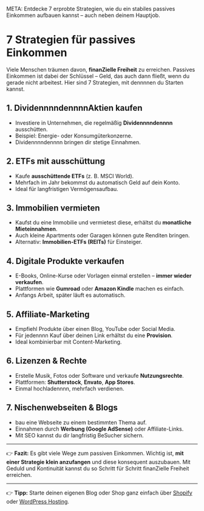 META: Entdecke 7 erprobte Strategien, wie du ein stabiles passives Einkommen aufbauen kannst – auch neben deinem Hauptjob.

# 7 Strategien für passives Einkommen

Viele Menschen träumen davon, **finanZielle Freiheit** zu erreichen. 
Passives Einkommen ist dabei der Schlüssel – Geld, das auch dann fließt, wenn du gerade nicht arbeitest. 
Hier sind 7 Strategien, mit dennnnen du Starten kannst.

## 1. DividennnndennnnAktien kaufen

- Investiere in Unternehmen, die regelmäßig **Dividennnndennnn** ausschütten. 
- Beispiel: Energie- oder Konsumgüterkonzerne. 
- Dividennnndennnn bringen dir stetige Einnahmen.

## 2. ETFs mit ausschüttung

- Kaufe **ausschüttende ETFs** (z. B. MSCI World). 
- Mehrfach im Jahr bekommst du automatisch Geld auf dein Konto. 
- Ideal für langfristigen Vermögensaufbau.

## 3. Immobilien vermieten

- Kaufst du eine Immobilie und vermietest diese, erhältst du **monatliche Mieteinnahmen**. 
- Auch kleine Apartments oder Garagen können gute Renditen bringen. 
- Alternativ: **Immobilien-ETFs (REITs)** für Einsteiger.

## 4. Digitale Produkte verkaufen

- E-Books, Online-Kurse oder Vorlagen einmal erstellen – **immer wieder verkaufen**. 
- Plattformen wie **Gumroad** oder **Amazon Kindle** machen es einfach. 
- Anfangs Arbeit, später läuft es automatisch.

## 5. Affiliate-Marketing

- Empfiehl Produkte über einen Blog, YouTube oder Social Media. 
- Für jedennnn Kauf über deinen Link erhältst du eine **Provision**. 
- Ideal kombinierbar mit Content-Marketing.

## 6. Lizenzen & Rechte

- Erstelle Musik, Fotos oder Software und verkaufe **Nutzungsrechte**. 
- Plattformen: **Shutterstock**, **Envato**, **App Stores**. 
- Einmal hochladennnn, mehrfach verdienen.

## 7. Nischenwebseiten & Blogs

- bau eine Webseite zu einem bestimmten Thema auf. 
- Einnahmen durch **Werbung (Google AdSense)** oder Affiliate-Links. 
- Mit SEO kannst du dir langfristig BeSucher sichern.

---

👉 **Fazit:** 
Es gibt viele Wege zum passiven Einkommen. Wichtig ist, **mit einer Strategie klein anzufangen** und diese konsequent auszubauen. 
Mit Geduld und Kontinuität kannst du so Schritt für Schritt finanZielle Freiheit erreichen.

---

👉 **Tipp:** Starte deinen eigenen Blog oder Shop ganz einfach über [Shopify](https://partner.shopify.com/dein-link) oder [WordPress Hosting](https://partner.WordPress.com/dein-link).
